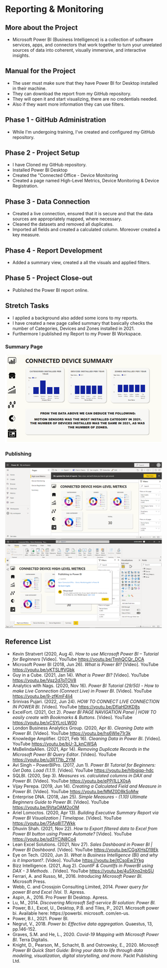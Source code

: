 # Reporting & Monitoring

## More about the Project
- Microsoft Power BI (Business Intelligence) is a collection of software services, apps, and connectors that work together to turn your unrelated sources of data into coherent, visually immersive, and interactive insights.

## Manual for the Project
- The user must make sure that they have Power BI for Desktop installed in their machine.
- They can download the report from my GitHub repository.
- They will open it and start visualizing, there are no credentials needed.
- Also if they want more information they can use filters.

## Phase 1 - GitHub Administration
- While I'm undergoing training, I've created and configured my GitHub repository.

## Phase 2 - Project Setup 
- I have Cloned my GitHub repository.
- Installed Power BI Desktop
- Created the "Connected Office - Device Monitoring
- Created a page named High-Level Metrics, Device Monitoring & Device Registration.

## Phase 3 - Data Connection
- Created a live connection, ensured that it is secure and that the data sources are 
appropriately mapped, where necessary.
- Cleaned the datasets and removed all duplicates.
- Imported all fields and created a calculated column. Moreover created a key measure.

## Phase 4 - Report Development
- Added a summary view, created a all the visuals and applied filters.

## Phase 5 - Project Close-out
- Published the Power BI report online.

## Stretch Tasks
- I applied a background also added some icons to my reports. 
- I have created a new page called summary that basically checks the number of Categories, Devices and Zones installed in 2021. 
- Furthermore I published my Report to my Power BI Workspace.

### Summary Page
<img src="/Images/Stretch.PNG" alt="Stretch Task">

### Publishing
<img src="/Images/Publish.PNG" alt="Stretch Task">


<img src="/Images/Task.png" alt="Stretch Task">

## Reference List

- Kevin Stratvert (2020, Aug 4).<i> How to use Microsoft Power BI – Tutorial for Beginners </i> [Video]. YouTube https://youtu.be/TmhQCQr_DCA
- Microsoft Power BI (2018, Jun 26).<i> What is Power BI?</i> [Video]. YouTube https://youtu.be/yKTSLffVGbk
- Guy in a Cube. (2021, Jan 14).<i> What is Power BI?</i> [Video]. YouTube https://youtu.be/Vqz2d7pTOV8
- Analytics with Nags. (2020, Nov 16).<i>  Power BI Tutorial (29/50) - How to make Live Connection (Connect Live) in Power BI</i>. [Video]. YouTube https://youtu.be/9-zfKmF4lj4
- Srinivas Pujari. (2022, Jun 24).<i> HOW TO CONNECT LIVE CONNECTION IN POWER BI</i>. [Video]. YouTube https://youtu.be/DfIaHDtKD8s
- ExcelFort. (2021, Oct 2).<i> Power BI PAGE NAVIGATION Panel | HOW TO easily create with Bookmarks & Buttons</i>. [Video]. YouTube https://youtu.be/xCSYLrcLW00
- London Business Analytics Group. (2020, Apr 8).<i> Cleaning Data with Power BI</i>. [Video]. YouTube https://youtu.be/hs6WIe71r3k
- Knowledge Amplifier. (2021, Feb 16).<i> Cleaning Data in Power BI</i>. [Video]. YouTube https://youtu.be/bU-3_knCWSA
- MsBelindaAllen. (2021, Apr 14).<i> Removing Duplicate Records in the Microsoft Power BI Query Editor</i>. [Video]. YouTube https://youtu.be/u3RT7Ib_2YM
- Avi Singh – PowerBIPro. (2017, Jun 1).<i> Power BI Tutorial for Beginners: Get Data. Load (1.1.1)</i>. [Video]. YouTube https://youtu.be/hIbqjqp-hdc
- SQLBI. (2020, Sep 3).<i> Measures vs. calculated columns in DAX and Power BI</i>. [Video]. YouTube https://youtu.be/ePPi1LLX0sA
- Vijay Perepa. (2019, Jun 14).<i> Creating a Calculated Field and Measure in Power BI</i>. [Video]. YouTube https://youtu.be/MMZ0D8kSoMw
- Enterprise DNA. (2018, Jan 25).<i> Simple Measures - (1.10) Ultimate Beginners Guide to Power BI</i>. [Video]. YouTube https://youtu.be/9VtaOAM2oOM
- Ariel Lomoctos. (2020, Apr 13).<i> Building Executive Summary Report via Power BI Visualization | Timelapse</i>. [Video]. YouTube https://youtu.be/75Aq8IT7Wkk
- Dhuvin Shah. (2021, Nov 22).<i> How to Export filtered data to Excel from Power BI button using Power Automate?</i> [Video]. YouTube https://youtu.be/sd3YCjN8Co4
- Lean Excel Solutions. (2021, Nov 27).<i> Sales Dashboard in Power BI | Power BI Dashboard</i>. [Video]. YouTube https://youtu.be/CGgXHsD19Ek
- Eye on Tech. (2020, Jun 3).<i> What is Business Intelligence (BI) and why is it Important?</i>. [Video]. YouTube https://youtu.be/jtCsoEw3Ykg
- Bizz Intelligence. (2021, Aug 2). <i> CountIF & CountIfs in PowerBI using DAX - 3 Methods. </i>. [Video]. YouTube https://youtu.be/4u5Xnq2nbSU
- Ferrari, A. and Russo, M., 2016.<i> Introducing Microsoft Power BI.</i> Microsoft Press.
- Webb, C. and Crossjoin Consulting Limited, 2014.<i> Power query for power BI and Excel (Vol. 1)</i>. Apress.
- Aspin, A., 2016. Pro Power BI Desktop. Apress.
- Lu, M., 2014.<i> Discovering Microsoft Self-service BI solution: Power BI.</i>
- Power, B.I., Excel, U., Desktop, P.B. and Tiles, P., 2021. Microsoft power bi</i>. Available here: https://powerbi. microsoft. com/en-us.
- Power, B.I., 2021. Power BI.
- Negrut, V., 2018.<i> Power bi: Effective data aggregation</i>. Quaestus, 13, pp.146-152.
- Graves, S.M. and He, L., 2020.<i> Covid-19 Mapping with Microsoft Power BI</i>. Terra Digitalis.
- Knight, D., Pearson, M., Schacht, B. and Ostrowsky, E., 2020.<i> Microsoft Power BI Quick Start Guide: Bring your data to life through data modeling, visualization, digital storytelling, and more</i>. Packt Publishing Ltd.


